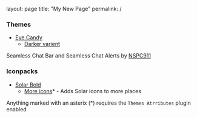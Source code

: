 layout: page
title: "My New Page"
permalink: /

### Themes

- [Eye Candy](https://mudaranrhiod.github.io/VencordThemes/eyecandy.css) 
    - [Darker varient](https://mudaranrhiod.github.io/VencordThemes/darkeyecandy.css)

Seamless Chat Bar and Seamless Chat Alerts by [NSPC911](https://github.com/NSPC911)

### Iconpacks

- [Solar Bold](https://mudaranrhiod.github.io/VencordThemes/solar.css)
    - [More icons](https://mudaranrhiod.github.io/VencordThemes/solarmoreicons.css)* - Adds Solar icons to more places


Anything marked with an asterix (*) requires the `Themes Atrributes` plugin enabled
